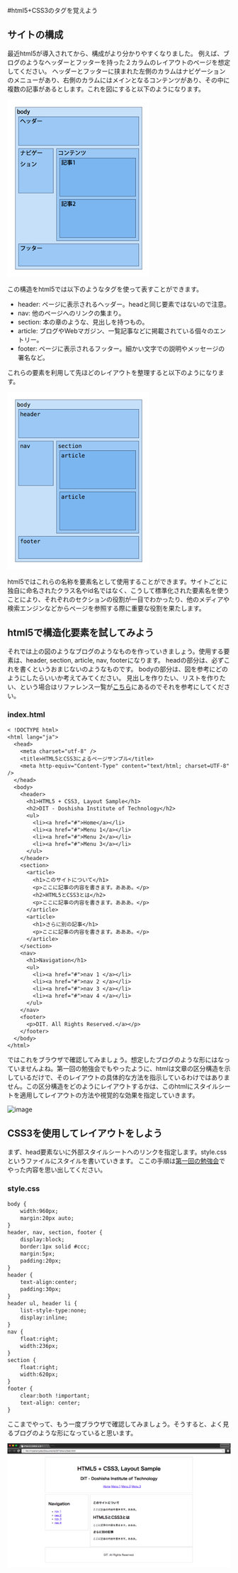 #html5+CSS3のタグを覚えよう

## サイトの構成
最近html5が導入されてから、構成がより分かりやすくなりました。
例えば、ブログのようなヘッダーとフッターを持った２カラムのレイアウトのページを想定してください。
ヘッダーとフッターに挟まれた左側のカラムはナビゲーションのメニューがあり、右側のカラムにはメインとなるコンテンツがあり、その中に複数の記事があるとします。これを図にすると以下のようになります。

![image](./images/tag_and_layout/1.png)

この構造をhtml5では以下のようなタグを使って表すことができます。

* header: ページに表示されるヘッダー。headと同じ要素ではないので注意。
* nav: 他のページへのリンクの集まり。
* section: 本の章のような、見出しを持つもの。
* article: ブログやWebマガジン、一覧記事などに掲載されている個々のエントリー。
* footer: ページに表示されるフッター。細かい文字での説明やメッセージの署名など。

これらの要素を利用して先ほどのレイアウトを整理すると以下のようになります。

![image](./images/tag_and_layout/2.png)

html5ではこれらの名称を要素名として使用することができます。サイトごとに独自に命名されたクラス名やid名ではなく、こうして標準化された要素名を使うことにより、それぞれのセクションの役割が一目でわかったり、他のメディアや検索エンジンなどからページを参照する際に重要な役割を果たします。

## html5で構造化要素を試してみよう
それでは上の図のようなブログのようなものを作っていきましょう。使用する要素は、header, section, article, nav, footerになります。
headの部分は、必ずこれを書くというおまじないのようなものです。
bodyの部分は、図を参考にどのようにしたらいいか考えてみてください。
見出しを作りたい、リストを作りたい、という場合はリファレンス一覧が<a href="../common/html_reference.md">こちら</a>にあるのでそれを参考にしてください。

### index.html

```
< !DOCTYPE html>
<html lang="ja">
  <head>
    <meta charset="utf-8" />
    <title>HTML5とCSS3によるページサンプル</title>
    <meta http-equiv="Content-Type" content="text/html; charset=UTF-8" />
  </head>
  <body>
    <header>
      <h1>HTML5 + CSS3, Layout Sample</h1>
      <h2>DIT - Doshisha Institute of Technology</h2>
      <ul>
        <li><a href="#">Home</a></li>
        <li><a href="#">Menu 1</a></li>
        <li><a href="#">Menu 2</a></li>
        <li><a href="#">Menu 3</a></li>
      </ul>
    </header>
    <section>
      <article>
        <h1>このサイトについて</h1>
        <p>ここに記事の内容を書きます。あああ。</p>
        <h2>HTML5とCSS3とは</h2>
        <p>ここに記事の内容を書きます。あああ。</p>
      </article>
      <article>
        <h1>さらに別の記事</h1>
        <p>ここに記事の内容を書きます。あああ。</p>
      </article>
    </section>
    <nav>
      <h1>Navigation</h1>
      <ul>
        <li><a href="#">nav 1 </a></li>
        <li><a href="#">nav 2 </a></li>
        <li><a href="#">nav 3 </a></li>
        <li><a href="#">nav 4 </a></li>
      </ul>
    </nav>
    <footer>
      <p>DIT. All Rights Reserved.</a></p>
    </footer>
  </body>
</html>
```

ではこれをブラウザで確認してみましょう。想定したブログのような形にはなっていませんよね。第一回の勉強会でもやったように、htmlは文章の区分構造を示しているだけで、そのレイアウトの具体的な方法を指示しているわけではありません。この区分構造をどのようにレイアウトするかは、このhtmlにスタイルシートを適用してレイアウトの方法や視覚的な効果を指定していきます。

![image](./images/3.png)

## CSS3を使用してレイアウトをしよう

まず、head要素ないに外部スタイルシートへのリンクを指定します。style.cssというファイルにスタイルを書いていきます。
ここの手順は<a href="../1/helloworld.md">第一回の勉強会</a>でやった内容を思い出してください。

### style.css

```
body {
    width:960px;
    margin:20px auto;
}
header, nav, section, footer {
    display:block;
    border:1px solid #ccc;
    margin:5px;
    padding:20px;
}
header {
    text-align:center;
    padding:30px;
}
header ul, header li {
    list-style-type:none;
    display:inline;
}
nav {
    float:right;
    width:236px; 
}
section {
    float:right;
    width:620px;
}
footer {
    clear:both !important;
    text-align: center;
}
```
ここまでやって、もう一度ブラウザで確認してみましょう。そうすると、よく見るブログのような形になっていると思います。

![image](./images/tag_and_layout/4.png)


